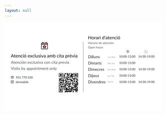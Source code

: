 ```yaml
---
layout: null
---
```


<html>
<head>
  <meta charset="UTF-8" />
  <meta name="viewport" content="width=device-width, initial-scale=1.0" />
  <link href="https://unpkg.com/tailwindcss@^2/dist/tailwind.min.css" rel="stylesheet">
</head>
<body>
  <main>
    <img src="/assets/images/uploads/tablet-2.png" />
  </main>
</body>
</html>
